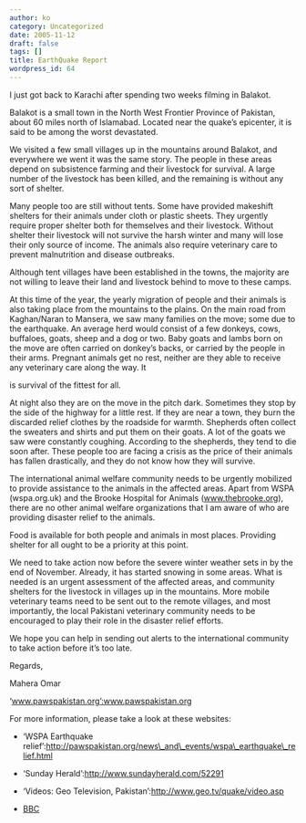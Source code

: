 ```yaml
---
author: ko
category: Uncategorized
date: 2005-11-12
draft: false
tags: []
title: EarthQuake Report
wordpress_id: 64
---
```


I just got back to Karachi after spending two weeks filming in Balakot.

Balakot is a small town in the North West Frontier Province of Pakistan, about 60 miles north of Islamabad. Located near the quake’s epicenter, it is said to be among the worst devastated.

We visited a few small villages up in the mountains around Balakot, and everywhere we went it was the same story. The people in these areas depend on subsistence farming and their livestock for survival. A large number of the livestock has been killed, and the remaining is without any sort of shelter.

Many people too are still without tents. Some have provided makeshift shelters for their animals under cloth or plastic sheets. They urgently require proper shelter both for themselves and their livestock. Without shelter their livestock will not survive the harsh winter and many will lose their only source of income. The animals also require veterinary care to prevent malnutrition and disease outbreaks.

Although tent villages have been established in the towns, the majority are not willing to leave their land and livestock behind to move to these camps.

At this time of the year, the yearly migration of people and their animals is also taking place from the mountains to the plains. On the main road from Kaghan/Naran to Mansera, we saw many families on the move; some due to the earthquake. An average herd would consist of a few donkeys, cows, buffaloes, goats, sheep and a dog or two. Baby goats and lambs born on the move are often carried on donkey’s backs, or carried by the people in their arms. Pregnant animals get no rest, neither are they able to receive any veterinary care along the way. It

is survival of the fittest for all.

At night also they are on the move in the pitch dark. Sometimes they stop by the side of the highway for a little rest. If they are near a town, they burn the discarded relief clothes by the roadside for warmth. Shepherds often collect the sweaters and shirts and put them on their goats. A lot of the goats we saw were constantly coughing. According to the shepherds, they tend to die soon after. These people too are facing a crisis as the price of their animals has fallen drastically, and they do not know how they will survive.

The international animal welfare community needs to be urgently mobilized to provide assistance to the animals in the affected areas. Apart from WSPA (wspa.org.uk) and the Brooke Hospital for Animals (www.thebrooke.org), there are no other animal welfare organizations that I am aware of who are providing disaster relief to the animals.

Food is available for both people and animals in most places. Providing shelter for all ought to be a priority at this point.

We need to take action now before the severe winter weather sets in by the end of November. Already, it has started snowing in some areas. What is needed is an urgent assessment of the affected areas, and community shelters for the livestock in villages up in the mountains. More mobile veterinary teams need to be sent out to the remote villages, and most importantly, the local Pakistani veterinary community needs to be encouraged to play their role in the disaster relief efforts.

We hope you can help in sending out alerts to the international community to take action before it’s too late.

Regards,

Mahera Omar

‘www.pawspakistan.org’:www.pawspakistan.org

For more information, please take a look at these websites:

* ‘WSPA Earthquake relief’:http://pawspakistan.org/news\_and\_events/wspa\_earthquake\_relief.html

* ‘Sunday Herald’:http://www.sundayherald.com/52291

* ‘Videos: Geo Television, Pakistan’:http://www.geo.tv/quake/video.asp

* [BBC](http://news.bbc.co.uk/1/hi/in_depth/south_asia/2005/south_asia_quake/default.stm)